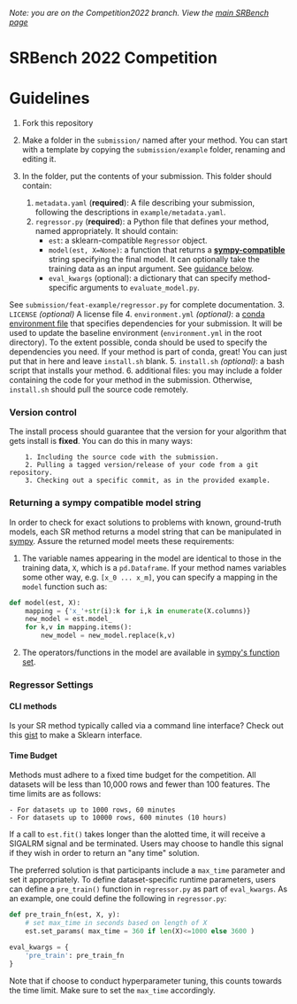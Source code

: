 *Note: you are on the Competition2022 branch. 
View the [main SRBench page](https://github.com/cavalab/srbench)*

# SRBench 2022 Competition

# Guidelines

1. Fork this repository

2. Make a folder in the `submission/` named after your method. You can start with a template by copying the `submission/example` folder, renaming and editing it. 

3. In the folder, put the contents of your submission. This folder should contain:

    1. `metadata.yaml` (**required**): A file describing your submission, following the descriptions in `example/metadata.yaml`.  
    2. `regressor.py` (**required**): a Python file that defines your method, named appropriately. It should contain:
        -   `est`: a sklearn-compatible `Regressor` object. 
        -   `model(est, X=None)`: a function that returns a [**sympy-compatible**](https://www.sympy.org) string specifying the final model. It can optionally take the training data as an input argument. See [guidance below](###-returning-a-sympy-compatible-model-string). 
        -   `eval_kwargs` (optional): a dictionary that can specify method-specific arguments to `evaluate_model.py`.

  See `submission/feat-example/regressor.py` for complete documentation. 
    3. `LICENSE` *(optional)* A license file
    4. `environment.yml` *(optional)*: a [conda environment file](https://docs.conda.io/projects/conda/en/latest/user-guide/tasks/manage-environments.html#creating-an-environment-from-an-environment-yml-file) that specifies dependencies for your submission. 
    It will be used to update the baseline environment (`environment.yml` in the
    root directory). 
    To the extent possible, conda should be used to specify the dependencies you need. 
    If your method is part of conda, great! You can just put that in here and leave `install.sh` blank. 
    5. `install.sh` *(optional)*: a bash script that installs your method. 
    6. additional files: you may include a folder containing the code for your method in the submission. Otherwise, `install.sh` should pull the source code remotely. 

### Version control

The install process should guarantee that the version for your algorithm that gets install is **fixed**. 
You can do this in many ways: 

        1. Including the source code with the submission. 
        2. Pulling a tagged version/release of your code from a git repository. 
        3. Checking out a specific commit, as in the provided example. 

### Returning a sympy compatible model string

In order to check for exact solutions to problems with known, ground-truth models, each SR method returns a model string that can be manipulated in [sympy](https://www.sympy.org). 
Assure the returned model meets these requirements:

1. The variable names appearing in the model are identical to those in the training data, `X`, which is a `pd.Dataframe`. 
If your method names variables some other way, e.g. `[x_0 ... x_m]`, you can
specify a mapping in the `model` function such as:

```python
def model(est, X):
    mapping = {'x_'+str(i):k for i,k in enumerate(X.columns)}
    new_model = est.model_
    for k,v in mapping.items():
        new_model = new_model.replace(k,v)
```

2. The operators/functions in the model are available in [sympy's function set](https://docs.sympy.org/latest/modules/functions/index.html). 

### Regressor Settings

#### CLI methods

Is your SR method typically called via a command line interface? 
Check out this [gist](https://gist.github.com/folivetti/609bc9b854c51968ef90aa675ccaa60d) to make a Sklearn interface. 

#### Time Budget

Methods must adhere to a fixed time budget for the competition. 
All datasets will be less than 10,000 rows and fewer than 100 features. 
The time limits are as follows:

    - For datasets up to 1000 rows, 60 minutes
    - For datasets up to 10000 rows, 600 minutes (10 hours)


If a call to `est.fit()` takes longer than the alotted time, it will receive
a SIGALRM signal and be terminated. Users may choose to handle this signal if
they wish in order to return an "any time" solution. 

The preferred solution is that participants include a `max_time` parameter and 
set it appropriately. 
To define dataset-specific runtime parameters, users can define a `pre_train()`
function in `regressor.py` as part of `eval_kwargs`. 
As an example, one could define the following in `regressor.py`:

```python
def pre_train_fn(est, X, y): 
    # set max_time in seconds based on length of X
    est.set_params( max_time = 360 if len(X)<=1000 else 3600 )

eval_kwargs = {
    'pre_train': pre_train_fn
}
```

Note that if choose to conduct hyperparameter tuning, this counts towards
    the time limit. Make sure to set the `max_time` accordingly.  
